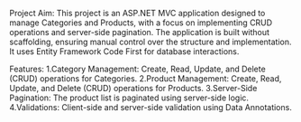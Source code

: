 Project Aim:
This project is an ASP.NET MVC application designed to manage Categories and Products, with a focus on implementing CRUD operations and server-side pagination. The application is built without scaffolding, ensuring manual control over the structure and implementation. It uses Entity Framework Code First for database interactions.

Features:
1.Category Management: Create, Read, Update, and Delete (CRUD) operations for Categories.
2.Product Management: Create, Read, Update, and Delete (CRUD) operations for Products.
3.Server-Side Pagination: The product list is paginated using server-side logic.
4.Validations: Client-side and server-side validation using Data Annotations.

